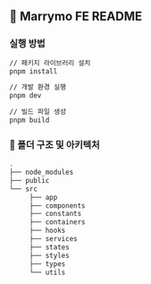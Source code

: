 ## 💍 Marrymo FE README
### 실행 방법
  ```bash
  // 패키지 라이브러리 설치
  pnpm install
  
  // 개발 환경 실행
  pnpm dev
  
  // 빌드 파일 생성
  pnpm build
  ```

### 📂 폴더 구조 및 아키텍처
```bash
.
├── node_modules
├── public
└── src
     ├── app
     ├── components
     ├── constants
     ├── containers
     ├── hooks 
     ├── services
     ├── states
     ├── styles
     ├── types
     └── utils
```
